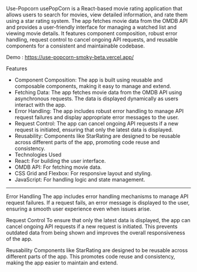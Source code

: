 Use-Popcorn
usePopCorn is a React-based movie rating application that allows users to search for movies, view detailed information, and rate them using a star rating system. The app fetches movie data from the OMDB API and provides a user-friendly interface for managing a watched list and viewing movie details. It features component composition, robust error handling, request control to cancel ongoing API requests, and reusable components for a consistent and maintainable codebase.

Demo : https://use-popcorn-smoky-beta.vercel.app/

Features
- Component Composition: The app is built using reusable and composable components, making it easy to manage and extend.
- Fetching Data: The app fetches movie data from the OMDB API using asynchronous requests. The data is displayed dynamically as users interact with the app.
- Error Handling: The app includes robust error handling to manage API request failures and display appropriate error messages to the user.
- Request Control: The app can cancel ongoing API requests if a new request is initiated, ensuring that only the latest data is displayed.
- Reusability: Components like StarRating are designed to be reusable across different parts of the app, promoting code reuse and consistency.
- Technologies Used
- React: For building the user interface.
- OMDB API: For fetching movie data.
- CSS Grid and Flexbox: For responsive layout and styling.
- JavaScript: For handling logic and state management.
-------------------------------

Error Handling
The app includes error handling mechanisms to manage API request failures. If a request fails, an error message is displayed to the user, ensuring a smooth user experience even when issues arise.

Request Control
To ensure that only the latest data is displayed, the app can cancel ongoing API requests if a new request is initiated. This prevents outdated data from being shown and improves the overall responsiveness of the app.

Reusability
Components like StarRating are designed to be reusable across different parts of the app. This promotes code reuse and consistency, making the app easier to maintain and extend.
